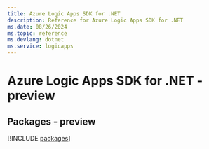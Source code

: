 ```yaml
---
title: Azure Logic Apps SDK for .NET
description: Reference for Azure Logic Apps SDK for .NET
ms.date: 08/26/2024
ms.topic: reference
ms.devlang: dotnet
ms.service: logicapps
---
```

# Azure Logic Apps SDK for .NET - preview
## Packages - preview
[!INCLUDE [packages](logic-apps-index.md)]